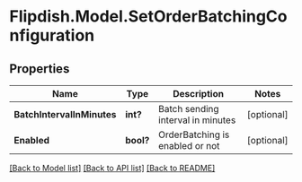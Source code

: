 # Flipdish.Model.SetOrderBatchingConfiguration
## Properties

Name | Type | Description | Notes
------------ | ------------- | ------------- | -------------
**BatchIntervalInMinutes** | **int?** | Batch sending interval in minutes | [optional] 
**Enabled** | **bool?** | OrderBatching is enabled or not | [optional] 

[[Back to Model list]](../README.md#documentation-for-models) [[Back to API list]](../README.md#documentation-for-api-endpoints) [[Back to README]](../README.md)

